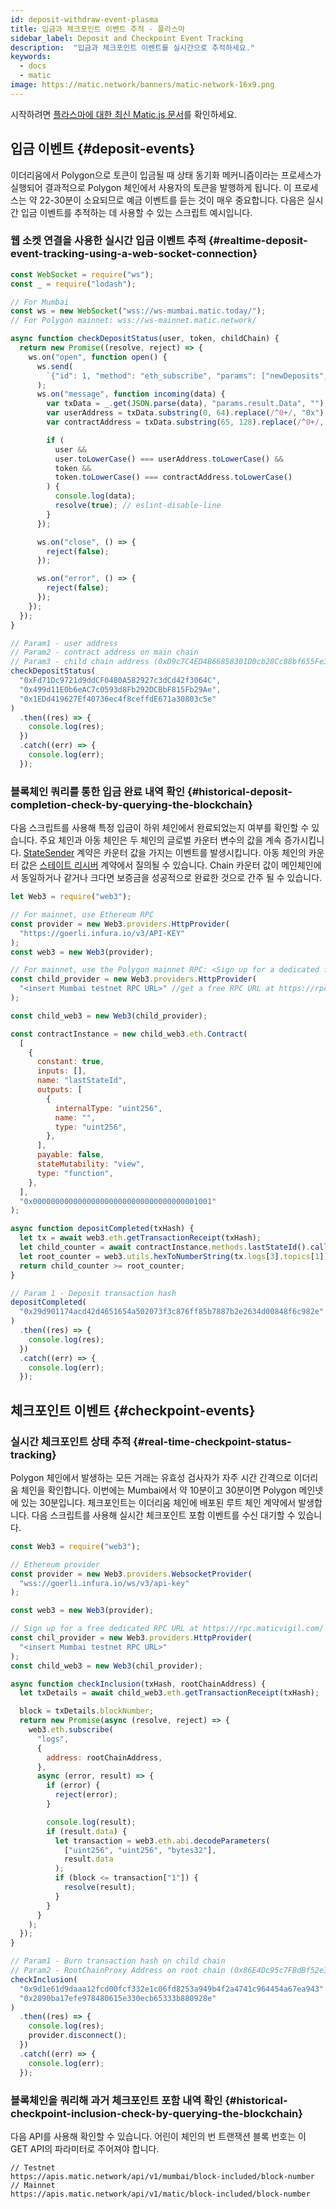 ```yaml
---
id: deposit-withdraw-event-plasma
title: 입금과 체크포인트 이벤트 추적 - 플라스마
sidebar_label: Deposit and Checkpoint Event Tracking
description:  "입금과 체크포인트 이벤트를 실시간으로 추적하세요."
keywords:
  - docs
  - matic
image: https://matic.network/banners/matic-network-16x9.png
---
```


시작하려면 [플라스마에 대한 최신 Matic.js 문서](https://maticnetwork.github.io/matic.js/docs/plasma/)를 확인하세요.

## 입금 이벤트 {#deposit-events}

이더리움에서 Polygon으로 토큰이 입금될 때 상태 동기화 메커니즘이라는 프로세스가 실행되어 결과적으로 Polygon 체인에서 사용자의 토큰을 발행하게 됩니다. 이 프로세스는 약 22-30분이 소요되므로 예금 이벤트를 듣는 것이 매우 중요합니다. 다음은 실시간 입금 이벤트를 추적하는 데 사용할 수 있는 스크립트 예시입니다.

### 웹 소켓 연결을 사용한 실시간 입금 이벤트 추적 {#realtime-deposit-event-tracking-using-a-web-socket-connection}

```jsx
const WebSocket = require("ws");
const _ = require("lodash");

// For Mumbai
const ws = new WebSocket("wss://ws-mumbai.matic.today/");
// For Polygon mainnet: wss://ws-mainnet.matic.network/

async function checkDepositStatus(user, token, childChain) {
  return new Promise((resolve, reject) => {
    ws.on("open", function open() {
      ws.send(
        `{"id": 1, "method": "eth_subscribe", "params": ["newDeposits", {"Contract": "${childChain}"}]}`
      );
      ws.on("message", function incoming(data) {
        var txData = _.get(JSON.parse(data), "params.result.Data", "");
        var userAddress = txData.substring(0, 64).replace(/^0+/, "0x");
        var contractAddress = txData.substring(65, 128).replace(/^0+/, "0x");

        if (
          user &&
          user.toLowerCase() === userAddress.toLowerCase() &&
          token &&
          token.toLowerCase() === contractAddress.toLowerCase()
        ) {
          console.log(data);
          resolve(true); // eslint-disable-line
        }
      });

      ws.on("close", () => {
        reject(false);
      });

      ws.on("error", () => {
        reject(false);
      });
    });
  });
}

// Param1 - user address
// Param2 - contract address on main chain
// Param3 - child chain address (0xD9c7C4ED4B66858301D0cb28Cc88bf655Fe34861 for mainnet)
checkDepositStatus(
  "0xFd71Dc9721d9ddCF0480A582927c3dCd42f3064C",
  "0x499d11E0b6eAC7c0593d8Fb292DCBbF815Fb29Ae",
  "0x1EDd419627Ef40736ec4f8ceffdE671a30803c5e"
)
  .then((res) => {
    console.log(res);
  })
  .catch((err) => {
    console.log(err);
  });
```

### 블록체인 쿼리를 통한 입금 완료 내역 확인 {#historical-deposit-completion-check-by-querying-the-blockchain}

다음 스크립트를 사용해 특정 입금이 하위 체인에서 완료되었는지 여부를 확인할 수 있습니다. 주요 체인과 아동 체인은 두 체인의 글로벌 카운터 변수의 값을 계속 증가시킵니다. [StateSender](https://github.com/maticnetwork/contracts/blob/develop/contracts/root/stateSyncer/StateSender.sol#L38) 계약은 카운터 값을 가지는 이벤트를 발생시킵니다. 아동 체인의 카운터 값은 [스테이트 리시버](https://github.com/maticnetwork/genesis-contracts/blob/master/contracts/StateReceiver.sol#L12) 계약에서 질의될 수 있습니다. Chain 카운터 값이 메인체인에서 동일하거나 같거나 크다면 보증금을 성공적으로 완료한 것으로 간주 될 수 있습니다.

```js
let Web3 = require("web3");

// For mainnet, use Ethereum RPC
const provider = new Web3.providers.HttpProvider(
  "https://goerli.infura.io/v3/API-KEY"
);
const web3 = new Web3(provider);

// For mainnet, use the Polygon mainnet RPC: <Sign up for a dedicated free RPC URL at https://rpc.maticvigil.com/ or other hosted node providers.>
const child_provider = new Web3.providers.HttpProvider(
  "<insert Mumbai testnet RPC URL>" //get a free RPC URL at https://rpc.maticvigil.com/ or other hosted node providers.
);

const child_web3 = new Web3(child_provider);

const contractInstance = new child_web3.eth.Contract(
  [
    {
      constant: true,
      inputs: [],
      name: "lastStateId",
      outputs: [
        {
          internalType: "uint256",
          name: "",
          type: "uint256",
        },
      ],
      payable: false,
      stateMutability: "view",
      type: "function",
    },
  ],
  "0x0000000000000000000000000000000000001001"
);

async function depositCompleted(txHash) {
  let tx = await web3.eth.getTransactionReceipt(txHash);
  let child_counter = await contractInstance.methods.lastStateId().call();
  let root_counter = web3.utils.hexToNumberString(tx.logs[3].topics[1]);
  return child_counter >= root_counter;
}

// Param 1 - Deposit transaction hash
depositCompleted(
  "0x29d901174acd42d4651654a502073f3c876ff85b7887b2e2634d00848f6c982e"
)
  .then((res) => {
    console.log(res);
  })
  .catch((err) => {
    console.log(err);
  });
```

## 체크포인트 이벤트 {#checkpoint-events}

### 실시간 체크포인트 상태 추적 {#real-time-checkpoint-status-tracking}

Polygon 체인에서 발생하는 모든 거래는 유효성 검사자가 자주 시간 간격으로 이더리움 체인을 확인합니다. 이번에는 Mumbai에서 약 10분이고 30분이면 Polygon 메인넷에 있는 30분입니다. 체크포인트는 이더리움 체인에 배포된 루트 체인 계약에서 발생합니다. 다음 스크립트를 사용해 실시간 체크포인트 포함 이벤트를 수신 대기할 수 있습니다.

```jsx
const Web3 = require("web3");

// Ethereum provider
const provider = new Web3.providers.WebsocketProvider(
  "wss://goerli.infura.io/ws/v3/api-key"
);

const web3 = new Web3(provider);

// Sign up for a free dedicated RPC URL at https://rpc.maticvigil.com/ or other hosted node providers.
const chil_provider = new Web3.providers.HttpProvider(
  "<insert Mumbai testnet RPC URL>"
);
const child_web3 = new Web3(chil_provider);

async function checkInclusion(txHash, rootChainAddress) {
  let txDetails = await child_web3.eth.getTransactionReceipt(txHash);

  block = txDetails.blockNumber;
  return new Promise(async (resolve, reject) => {
    web3.eth.subscribe(
      "logs",
      {
        address: rootChainAddress,
      },
      async (error, result) => {
        if (error) {
          reject(error);
        }

        console.log(result);
        if (result.data) {
          let transaction = web3.eth.abi.decodeParameters(
            ["uint256", "uint256", "bytes32"],
            result.data
          );
          if (block <= transaction["1"]) {
            resolve(result);
          }
        }
      }
    );
  });
}

// Param1 - Burn transaction hash on child chain
// Param2 - RootChainProxy Address on root chain (0x86E4Dc95c7FBdBf52e33D563BbDB00823894C287 for mainnet)
checkInclusion(
  "0x9d1e61d9daaa12fcd00fcf332e1c06fd8253a949b4f2a4741c964454a67ea943",
  "0x2890ba17efe978480615e330ecb65333b880928e"
)
  .then((res) => {
    console.log(res);
    provider.disconnect();
  })
  .catch((err) => {
    console.log(err);
  });
```

### 블록체인을 쿼리해 과거 체크포인트 포함 내역 확인 {#historical-checkpoint-inclusion-check-by-querying-the-blockchain}

다음 API를 사용해 확인할 수 있습니다. 어린이 체인의 번 트랜잭션 블록 번호는 이 GET API의 파라미터로 주어져야 합니다.

```
// Testnet
https://apis.matic.network/api/v1/mumbai/block-included/block-number
// Mainnet
https://apis.matic.network/api/v1/matic/block-included/block-number
```
